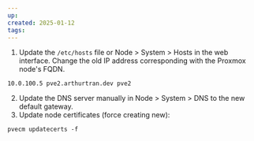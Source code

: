 ```yaml
---
up: 
created: 2025-01-12
tags:
---
```

1. Update the `/etc/hosts` file or Node > System > Hosts in the web interface. Change the old IP address corresponding with the Proxmox node's FQDN.
```
10.0.100.5 pve2.arthurtran.dev pve2
```
2. Update the DNS server manually in Node > System > DNS to the new default gateway.
3. Update node certificates (force creating new):
```
pvecm updatecerts -f
```